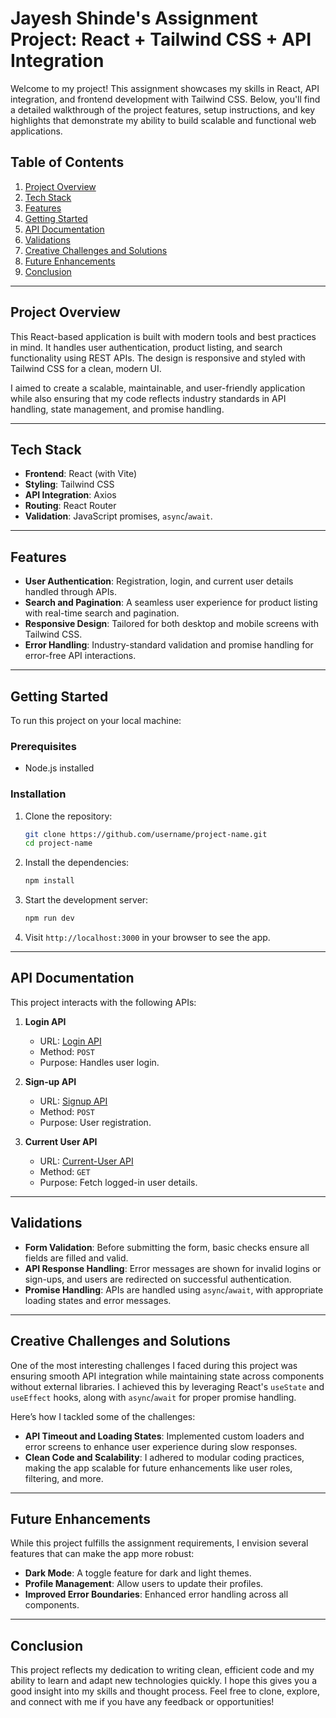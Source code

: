 # **Jayesh Shinde's Assignment Project: React + Tailwind CSS + API Integration**

Welcome to my project! This assignment showcases my skills in React, API integration, and frontend development with Tailwind CSS. Below, you'll find a detailed walkthrough of the project features, setup instructions, and key highlights that demonstrate my ability to build scalable and functional web applications.

## **Table of Contents**
1. [Project Overview](#project-overview)
2. [Tech Stack](#tech-stack)
3. [Features](#features)
4. [Getting Started](#getting-started)
5. [API Documentation](#api-documentation)
6. [Validations](#validations)
7. [Creative Challenges and Solutions](#creative-challenges-and-solutions)
8. [Future Enhancements](#future-enhancements)
9. [Conclusion](#conclusion)

---

## **Project Overview**

This React-based application is built with modern tools and best practices in mind. It handles user authentication, product listing, and search functionality using REST APIs. The design is responsive and styled with Tailwind CSS for a clean, modern UI.

I aimed to create a scalable, maintainable, and user-friendly application while also ensuring that my code reflects industry standards in API handling, state management, and promise handling.

---

## **Tech Stack**

- **Frontend**: React (with Vite)
- **Styling**: Tailwind CSS
- **API Integration**: Axios
- **Routing**: React Router
- **Validation**: JavaScript promises, `async`/`await`.

---

## **Features**

- **User Authentication**: Registration, login, and current user details handled through APIs.
- **Search and Pagination**: A seamless user experience for product listing with real-time search and pagination.
- **Responsive Design**: Tailored for both desktop and mobile screens with Tailwind CSS.
- **Error Handling**: Industry-standard validation and promise handling for error-free API interactions.

---

## **Getting Started**

To run this project on your local machine:

### **Prerequisites**
- Node.js installed

### **Installation**
1. Clone the repository:
    ```bash
    git clone https://github.com/username/project-name.git
    cd project-name
    ```
2. Install the dependencies:
    ```bash
    npm install
    ```
3. Start the development server:
    ```bash
    npm run dev
    ```
4. Visit `http://localhost:3000` in your browser to see the app.

---

## **API Documentation**

This project interacts with the following APIs:

1. **Login API**
   - URL: [Login API](https://intern-task-api.bravo68web.workers.dev/auth/login)
   - Method: `POST`
   - Purpose: Handles user login.

2. **Sign-up API**
   - URL: [Signup API](https://intern-task-api.bravo68web.workers.dev/auth/signup)
   - Method: `POST`
   - Purpose: User registration.

3. **Current User API**
   - URL: [Current-User API](https://intern-task-api.bravo68web.workers.dev/api/me)
   - Method: `GET`
   - Purpose: Fetch logged-in user details.

---

## **Validations**

- **Form Validation**: Before submitting the form, basic checks ensure all fields are filled and valid.
- **API Response Handling**: Error messages are shown for invalid logins or sign-ups, and users are redirected on successful authentication.
- **Promise Handling**: APIs are handled using `async`/`await`, with appropriate loading states and error messages.

---

## **Creative Challenges and Solutions**

One of the most interesting challenges I faced during this project was ensuring smooth API integration while maintaining state across components without external libraries. I achieved this by leveraging React's `useState` and `useEffect` hooks, along with `async`/`await` for proper promise handling.

Here’s how I tackled some of the challenges:
- **API Timeout and Loading States**: Implemented custom loaders and error screens to enhance user experience during slow responses.
- **Clean Code and Scalability**: I adhered to modular coding practices, making the app scalable for future enhancements like user roles, filtering, and more.

---

## **Future Enhancements**

While this project fulfills the assignment requirements, I envision several features that can make the app more robust:
- **Dark Mode**: A toggle feature for dark and light themes.
- **Profile Management**: Allow users to update their profiles.
- **Improved Error Boundaries**: Enhanced error handling across all components.

---

## **Conclusion**

This project reflects my dedication to writing clean, efficient code and my ability to learn and adapt new technologies quickly. I hope this gives you a good insight into my skills and thought process. Feel free to clone, explore, and connect with me if you have any feedback or opportunities!
